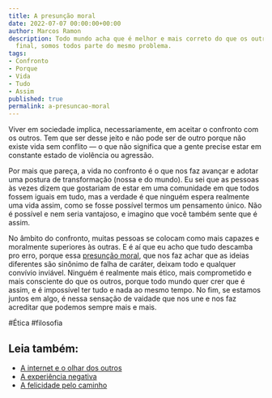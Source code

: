 ```yaml
---
title: A presunção moral
date: 2022-07-07 00:00:00+00:00
author: Marcos Ramon
description: Todo mundo acha que é melhor e mais correto do que os outros. Mas, no
  final, somos todos parte do mesmo problema.
tags:
- Confronto
- Porque
- Vida
- Tudo
- Assim
published: true
permalink: a-presuncao-moral
---
```

Viver em sociedade implica, necessariamente, em aceitar o confronto com os outros. Tem que ser desse jeito e não pode ser de outro porque não existe vida sem conflito — o que não significa que a gente precise estar em constante estado de violência ou agressão. 

Por mais que pareça, a vida no confronto é o que nos faz avançar e adotar uma postura de transformação (nossa e do mundo). Eu sei que as pessoas às vezes dizem que gostariam de estar em uma comunidade em que todos fossem iguais em tudo, mas a verdade é que ninguém espera realmente uma vida assim, como se fosse possível termos um pensamento único. Não é possível e nem seria vantajoso, e imagino que você  também sente que é assim.

No âmbito do confronto, muitas pessoas se colocam como mais capazes e moralmente superiores às outras. E é aí que eu acho que tudo descamba pro erro, porque essa [presunção moral](https://marcosramon.net/de-onde-vem-a-etica), que nos faz achar que as ideias diferentes são sinônimo de falha de caráter, deixam todo e qualquer convívio inviável. Ninguém é realmente mais ético, mais comprometido e mais consciente do que os outros, porque todo mundo quer crer que é assim, e é impossível ter tudo e nada ao mesmo tempo. No fim, se estamos juntos em algo, é nessa sensação de vaidade que nos une e nos faz acreditar que podemos sempre mais e mais.

#Ética #filosofia<div class="leia-tambem" markdown="1">
## Leia também:

- <a href="/a-internet-e-o-olhar-dos-outros">A internet e o olhar dos outros</a>
- <a href="/a-experiencia-negativa">A experiência negativa</a>
- <a href="/a-felicidade-pelo-caminho">A felicidade pelo caminho</a>
</div>